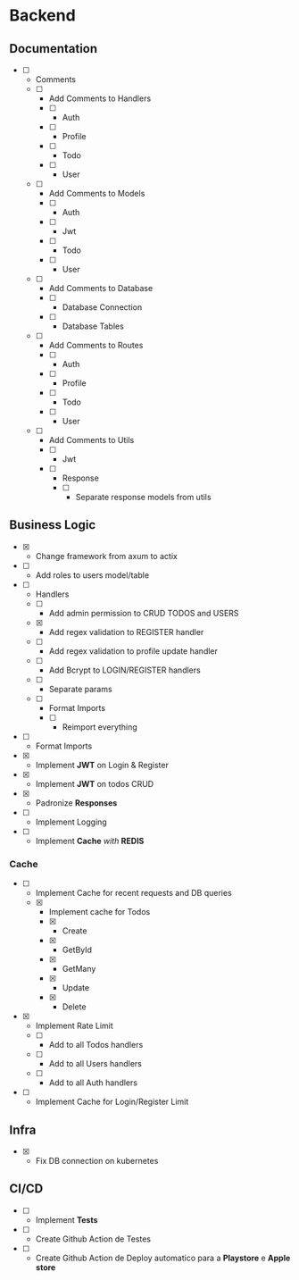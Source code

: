 # Backend

## Documentation

- [ ] - Comments
  - [ ] - Add Comments to Handlers
    - [ ] - Auth
    - [ ] - Profile
    - [ ] - Todo
    - [ ] - User
  - [ ] - Add Comments to Models
    - [ ] - Auth
    - [ ] - Jwt
    - [ ] - Todo
    - [ ] - User
  - [ ] - Add Comments to Database
    - [ ] - Database Connection
    - [ ] - Database Tables
  - [ ] - Add Comments to Routes
    - [ ] - Auth
    - [ ] - Profile
    - [ ] - Todo
    - [ ] - User
  - [ ] - Add Comments to Utils
    - [ ] - Jwt
    - [ ] - Response
      - [ ] - Separate response models from utils

## Business Logic

- [x] - Change framework from axum to actix
- [ ] - Add roles to users model/table
- [ ] - Handlers
  - [ ] - Add admin permission to CRUD TODOS and USERS
  - [x] - Add regex validation to REGISTER handler
  - [ ] - Add regex validation to profile update handler
  - [ ] - Add Bcrypt to LOGIN/REGISTER handlers
  - [ ] - Separate params
  - [ ] - Format Imports
    - [ ] - Reimport everything
- [ ] - Format Imports
- [x] - Implement **JWT** on Login & Register
- [x] - Implement **JWT** on todos CRUD
- [x] - Padronize **Responses**
- [ ] - Implement Logging
- [ ] - Implement **Cache** _with_ **REDIS**

### Cache

- [ ] - Implement Cache for recent requests and DB queries
  - [x] - Implement cache for Todos
    - [x] - Create
    - [x] - GetById
    - [x] - GetMany
    - [x] - Update
    - [x] - Delete
- [x] - Implement Rate Limit
  - [ ] - Add to all Todos handlers
  - [ ] - Add to all Users handlers
  - [ ] - Add to all Auth handlers
- [ ] - Implement Cache for Login/Register Limit

## Infra

- [x] - Fix DB connection on kubernetes

## CI/CD

- [ ] - Implement **Tests**
- [ ] - Create Github Action de Testes
- [ ] - Create Github Action de Deploy automatico para a **Playstore** e **Apple store**
